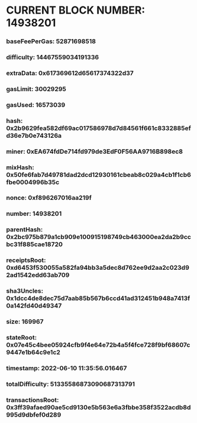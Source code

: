 # CURRENT BLOCK NUMBER: 14938201

### baseFeePerGas: 52871698518
### difficulty: 14467559034191336
### extraData: 0x617369612d65617374322d37
### gasLimit: 30029295
### gasUsed: 16573039
### hash: 0x2b9629fea582df69ac017586978d7d84561f661c8332885efd36e7b0e743126a
### miner: 0xEA674fdDe714fd979de3EdF0F56AA9716B898ec8
### mixHash: 0x50fe6fab7d49781dad2dcd12930161cbeab8c029a4cb1f1cb6fbe0004996b35c
### nonce: 0xf896267016aa219f
### number: 14938201
### parentHash: 0x2bc975b879a1cb909e100915198749cb463000ea2da2b9ccbc31f885cae18720
### receiptsRoot: 0xd6453f530055a582fa94bb3a5dec8d762ee9d2aa2c023d92ad1542edd63ab709
### sha3Uncles: 0x1dcc4de8dec75d7aab85b567b6ccd41ad312451b948a7413f0a142fd40d49347
### size: 169967
### stateRoot: 0x07e45c4bee05924cfb9f4e64e72b4a5f4fce728f9bf68607c9447e1b64c9e1c2
### timestamp: 2022-06-10 11:35:56.016467
### totalDifficulty: 51335586873090687313791
### transactionsRoot: 0x3ff39afaed90ae5cd9130e5b563e6a3fbbe358f3522acdb8d995d9dbfef0d289
